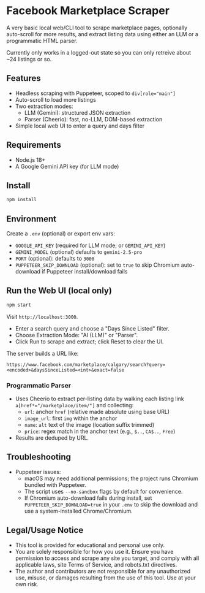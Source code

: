 # Facebook Marketplace Scraper

A very basic local web/CLI tool to scrape marketplace pages, optionally auto-scroll for more results, and extract listing data using either an LLM or a programmatic HTML parser.

Currently only works in a logged-out state so you can only retreive about ~24 listings or so.

## Features

- Headless scraping with Puppeteer, scoped to `div[role="main"]`
- Auto-scroll to load more listings
- Two extraction modes:
  - LLM (Gemini): structured JSON extraction
  - Parser (Cheerio): fast, no-LLM, DOM-based extraction
- Simple local web UI to enter a query and days filter

## Requirements

- Node.js 18+
- A Google Gemini API key (for LLM mode)

## Install

```bash
npm install
```

## Environment

Create a `.env` (optional) or export env vars:

- `GOOGLE_API_KEY` (required for LLM mode; or `GEMINI_API_KEY`)
- `GEMINI_MODEL` (optional) defaults to `gemini-2.5-pro`
- `PORT` (optional): defaults to `3000`
- `PUPPETEER_SKIP_DOWNLOAD` (optional): set to `true` to skip Chromium auto-download if Puppeteer install/download fails

## Run the Web UI (local only)

```bash
npm start
```

Visit `http://localhost:3000`.

- Enter a search query and choose a "Days Since Listed" filter.
- Choose Extraction Mode: "AI (LLM)" or "Parser".
- Click Run to scrape and extract; click Reset to clear the UI.

The server builds a URL like:

```
https://www.facebook.com/marketplace/calgary/search?query=<encoded>&daysSinceListed=<int>&exact=false
```

### Programmatic Parser

- Uses Cheerio to extract per-listing data by walking each listing link `a[href*="/marketplace/item/"]` and collecting:
  - `url`: anchor `href` (relative made absolute using base URL)
  - `image_url`: first `img` within the anchor
  - `name`: `alt` text of the image (location suffix trimmed)
  - `price`: regex match in the anchor text (e.g., `$..`, `CA$..`, `Free`)
- Results are deduped by URL.

## Troubleshooting

- Puppeteer issues:
  - macOS may need additional permissions; the project runs Chromium bundled with Puppeteer.
  - The script uses `--no-sandbox` flags by default for convenience.
  - If Chromium auto-download fails during install, set `PUPPETEER_SKIP_DOWNLOAD=true` in your `.env` to skip the download and use a system-installed Chrome/Chromium.

## Legal/Usage Notice

- This tool is provided for educational and personal use only.
- You are solely responsible for how you use it. Ensure you have permission to access and scrape any site you target, and comply with all applicable laws, site Terms of Service, and robots.txt directives.
- The author and contributors are not responsible for any unauthorized use, misuse, or damages resulting from the use of this tool. Use at your own risk.
